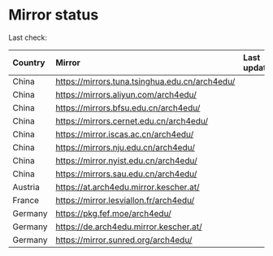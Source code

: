 <script src="./time.js"></script>
# Mirror status
Last check: <script type="text/javascript">localize(1715030260.9969487);</script>

|Country|Mirror|Last update|
|:------|:-----|:----------|
|China|https://mirrors.tuna.tsinghua.edu.cn/arch4edu/|<script type="text/javascript">localize(1714977227);</script>|
|China|https://mirrors.aliyun.com/arch4edu/|<script type="text/javascript">localize(1714977227);</script>|
|China|https://mirrors.bfsu.edu.cn/arch4edu/|<script type="text/javascript">localize(1714977227);</script>|
|China|https://mirrors.cernet.edu.cn/arch4edu/|<script type="text/javascript">localize(1715020385);</script>|
|China|https://mirror.iscas.ac.cn/arch4edu/|<script type="text/javascript">localize(1714977227);</script>|
|China|https://mirrors.nju.edu.cn/arch4edu/|<script type="text/javascript">localize(1714933749);</script>|
|China|https://mirror.nyist.edu.cn/arch4edu/|<script type="text/javascript">localize(1715020385);</script>|
|China|https://mirrors.sau.edu.cn/arch4edu/|<script type="text/javascript">localize(1714977227);</script>|
|Austria|https://at.arch4edu.mirror.kescher.at/|<script type="text/javascript">localize(1715020385);</script>|
|France|https://mirror.lesviallon.fr/arch4edu/|<script type="text/javascript">localize(1714977227);</script>|
|Germany|https://pkg.fef.moe/arch4edu/|<script type="text/javascript">localize(1715020385);</script>|
|Germany|https://de.arch4edu.mirror.kescher.at/|<script type="text/javascript">localize(1715020385);</script>|
|Germany|https://mirror.sunred.org/arch4edu/|<script type="text/javascript">localize(1715020385);</script>|

<script src="./tablefilter/tablefilter.js"></script>
<script src="./table.js"></script>